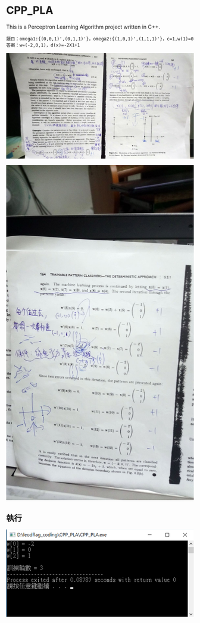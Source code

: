 # CPP_PLA
This is a Perceptron Learning Algorithm project written in C++.

    題目：omega1:{(0,0,1)',(0,1,1)'}，omega2:{(1,0,1)',(1,1,1)'}，c=1,w(1)=0
    答案：w=(-2,0,1)，d(x)=-2X1+1
![image](https://github.com/leodflag/CPP_PLA/blob/master/PLA1.jpg)

![image](https://github.com/leodflag/CPP_PLA/blob/master/PLA2.jpg?raw=true)
##  執行
![image](https://github.com/leodflag/CPP_PLA/blob/master/CMD.png?raw=true)

